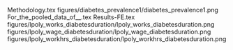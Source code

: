 Methodology.tex
figures/diabetes_prevalence1/diabetes_prevalence1.png
For_the_pooled_data_of__.tex
Results-FE.tex
figures/lpoly_works_diabetesduration/lpoly_works_diabetesduration.png
figures/lpoly_wage_diabetesduration/lpoly_wage_diabetesduration.png
figures/lpoly_workhrs_diabetesduration/lpoly_workhrs_diabetesduration.png
